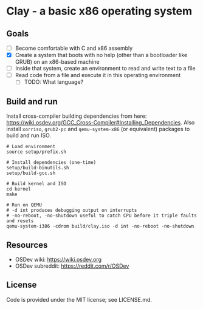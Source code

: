 # Clay - a basic x86 operating system

## Goals

* [ ] Become comfortable with C and x86 assembly
* [x] Create a system that boots with no help (other than a bootloader like GRUB) on an x86-based machine
* [ ] Inside that system, create an environment to read and write text to a file
* [ ] Read code from a file and execute it in this operating environment
    -  [ ] TODO: What language?

## Build and run

Install cross-compiler building dependencies from here: https://wiki.osdev.org/GCC_Cross-Compiler#Installing_Dependencies. Also install `xorriso`, `grub2-pc` and `qemu-system-x86` (or equivalent) packages to build and run ISO.

    # Load environment
    source setup/prefix.sh

    # Install dependencies (one-time)
    setup/build-binutils.sh
    setup/build-gcc.sh

    # Build kernel and ISO
    cd kernel
    make

    # Run on QEMU
    # -d int produces debugging output on interrupts
    # -no-reboot, -no-shutdown useful to catch CPU before it triple faults and resets
    qemu-system-i386 -cdrom build/clay.iso -d int -no-reboot -no-shutdown

## Resources

* OSDev wiki: https://wiki.osdev.org
* OSDev subreddit: https://reddit.com/r/OSDev

## License

Code is provided under the MIT license; see LICENSE.md.
